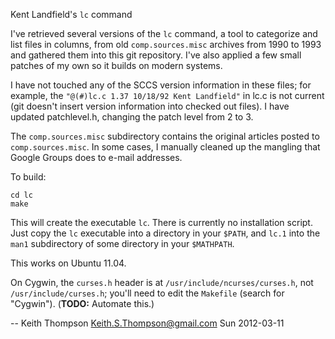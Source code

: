 Kent Landfield's `lc` command

I've retrieved several versions of the `lc` command, a tool to
categorize and list files in columns, from old `comp.sources.misc`
archives from 1990 to 1993 and gathered them into this git repository.
I've also applied a few small patches of my own so it builds on
modern systems.

I have not touched any of the SCCS version information in these files;
for example, the `"@(#)lc.c 1.37 10/18/92 Kent Landfield"` in lc.c is
not current (git doesn't insert version information into checked out files).
I have updated patchlevel.h, changing the patch level from 2 to 3.

The `comp.sources.misc` subdirectory contains the original articles
posted to `comp.sources.misc`.  In some cases, I manually cleaned up
the mangling that Google Groups does to e-mail addresses.

To build:

    cd lc
    make

This will create the executable `lc`.  There is currently no
installation script.  Just copy the `lc` executable into a directory
in your `$PATH`, and `lc.1` into the `man1` subdirectory of some
directory in your `$MATHPATH`.

This works on Ubuntu 11.04.

On Cygwin, the `curses.h` header is at `/usr/include/ncurses/curses.h`,
not `/usr/include/curses.h`; you'll need to edit the `Makefile`
(search for "Cygwin").  (**TODO:** Automate this.)

-- Keith Thompson <Keith.S.Thompson@gmail.com> Sun 2012-03-11
